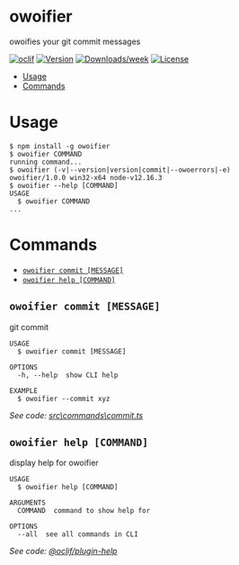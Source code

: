 owoifier
========

owoifies your git commit messages

[![oclif](https://img.shields.io/badge/cli-oclif-brightgreen.svg)](https://oclif.io)
[![Version](https://img.shields.io/npm/v/owoifier.svg)](https://npmjs.org/package/owoifier)
[![Downloads/week](https://img.shields.io/npm/dw/owoifier.svg)](https://npmjs.org/package/owoifier)
[![License](https://img.shields.io/npm/l/owoifier.svg)](https://github.com/iraizo/https://github.com/iraizo/git-owoifier/blob/master/package.json)

<!-- toc -->
* [Usage](#usage)
* [Commands](#commands)
<!-- tocstop -->
# Usage
<!-- usage -->
```sh-session
$ npm install -g owoifier
$ owoifier COMMAND
running command...
$ owoifier (-v|--version|version|commit|--owoerrors|-e)
owoifier/1.0.0 win32-x64 node-v12.16.3
$ owoifier --help [COMMAND]
USAGE
  $ owoifier COMMAND
...
```
<!-- usagestop -->
# Commands
<!-- commands -->
* [`owoifier commit [MESSAGE]`](#owoifier-commit-message)
* [`owoifier help [COMMAND]`](#owoifier-help-command)

## `owoifier commit [MESSAGE]`

git commit

```
USAGE
  $ owoifier commit [MESSAGE]

OPTIONS
  -h, --help  show CLI help

EXAMPLE
  $ owoifier --commit xyz
```

_See code: [src\commands\commit.ts](https://github.com/iraizo/git-owoifier/blob/v1.0.0/src\commands\commit.ts)_

## `owoifier help [COMMAND]`

display help for owoifier

```
USAGE
  $ owoifier help [COMMAND]

ARGUMENTS
  COMMAND  command to show help for

OPTIONS
  --all  see all commands in CLI
```

_See code: [@oclif/plugin-help](https://github.com/oclif/plugin-help/blob/v3.2.0/src\commands\help.ts)_
<!-- commandsstop -->
